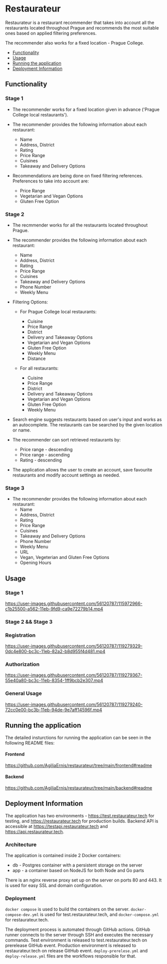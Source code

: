 # Restaurateur
Restaurateur is a restaurant recommender that takes
into account all the restaurants located
throughout Prague and recommends the most suitable
ones based on applied filtering preferences.

The recommender also works for a fixed location - Prague College.

- [Functionality](#functionality)
- [Usage](#usage)
- [Running the application](#running-the-application)
- [Deployment Information](#deployment-information)

## Functionality

### Stage 1

* The recommender works for a fixed location
given in advance ('Prague College local restaurants').

* The recommender provides the following
information about each restaurant:
    * Name
    * Address, District
    * Rating
    * Price Range
    * Cuisines
    * Takeaway and Delivery Options

* Recommendations are being done on fixed filtering references.
Preferences to take into account are:
    * Price Range
    * Vegetarian and Vegan Options
    * Gluten Free Option

### Stage 2

* The recmmender works for all the restaurants
located throughout Prague.

* The recommender provides the following
information about each restaurant:
    * Name
    * Address, District
    * Rating
    * Price Range
    * Cuisines
    * Takeaway and Delivery Options
    * Phone Number
    * Weekly Menu

* Filtering Options:

    * For Prague College local restaurants:
        * Cuisine
        * Price Range
        * District
        * Delivery and Takeaway Options
        * Vegetarian and Vegan Options
        * Gluten Free Option
        * Weekly Menu
        * Distance

    * For all restaurants:
        * Cuisine
        * Price Range
        * District
        * Delivery and Takeaway Options
        * Vegetarian and Vegan Options
        * Gluten Free Option
        * Weekly Menu

* Search engine suggests restaurants based on user's input and
works as an autocomplete.
The restaurants can be searched by the given location or name.

* The recommender can sort retrieved restaurants
by:
    * Price range - descending
    * Price range - ascending
    * Rating - descending

* The application allows the user to create an account,
save favourite restaurants and modify account settings as needed.


### Stage 3

* The recommender provides the following
information about each restaurant:
    * Name
    * Address, District
    * Rating
    * Price Range
    * Cuisines
    * Takeaway and Delivery Options
    * Phone Number
    * Weekly Menu
    * URL
    * Vegan, Vegeterian and Gluten Free Options
    * Opening Hours

## Usage

### Stage 1

https://user-images.githubusercontent.com/56120787/115972966-c1b25500-a562-11eb-9fd9-ca9e72279b14.mp4

### Stage 2 && Stage 3

### Registration

https://user-images.githubusercontent.com/56120787/119279329-0dc4e800-bc3c-11eb-82a2-b8d955f4d481.mp4

### Authorization

https://user-images.githubusercontent.com/56120787/119279367-55e40a80-bc3c-11eb-8354-1ff9bcb2e307.mp4

### General Usage

https://user-images.githubusercontent.com/56120787/119279240-72cc0e00-bc3b-11eb-94de-9e7aff14596f.mp4

## Running the application

The detailed insturctions for running the application
can be seen in the following README files:

#### Frontend
https://github.com/AgiliaErnis/restaurateur/tree/main/frontend#readme
#### Backend

https://github.com/AgiliaErnis/restaurateur/tree/main/backend#readme

## Deployment Information
The application has two environments - https://test.restaurateur.tech for testing, and https://restaurateur.tech for production builds. Backend API is accessible at https://testapi.restaurateur.tech and https://api.restaurateur.tech.

### Architecture

The application is contained inside 2 Docker containers:

* db - Postgres container with a persistent storage on the server
* app - a container based on NodeJS for both Node and Go parts

There is an nginx reverse proxy set up on the server on ports 80 and 443. It is used for easy SSL and domain configuration.

### Deployment

`docker compose` is used to build the containers on the server. `docker-compose-dev.yml` is used for test.restaurateur.tech, and `docker-compose.yml` for restaurateur.tech.

The deployment process is automated through GitHub actions. GitHub runner connects to the server through SSH and executes the necessary commands. Test environment is released to test.restaurateur.tech on prerelease GitHub event. Production environment is released to restaurateur.tech on release GitHub event. `deploy-prerelese.yml` and `deploy-release.yml` files are the workflows responsible for that.
